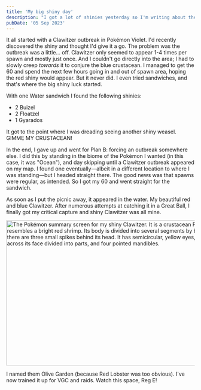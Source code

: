 ```yaml
---
title: 'My big shiny day'
description: "I got a lot of shinies yesterday so I'm writing about the experience."
pubDate: '05 Sep 2023'
---
```


It all started with a Clawitzer outbreak in Pokémon Violet. I'd recently discovered the shiny and thought I'd give it a go. The problem was the outbreak was a little... off. Clawitzer only seemed to appear 1-4 times per spawn and mostly just once. And I couldn't go directly into the area; I had to slowly creep _towards_ it to conjure the blue crustacean. I managed to get the 60 and spend the next few hours going in and out of spawn area, hoping the red shiny would appear. But it never did. I even tried sandwiches, and that's where the big shiny luck started.

With one Water sandwich I found the following shinies:

* 2 Buizel
* 2 Floatzel
* 1 Gyarados

It got to the point where I was dreading seeing another shiny weasel. GIMME MY CRUSTACEAN!

In the end, I gave up and went for Plan B: forcing an outbreak somewhere else. I did this by standing in the biome of the Pokémon I wanted (in this case, it was "Ocean"), and day skipping until a Clawitzer outbreak appeared on my map. I found one eventually—albeit in a different location to where I was standing—but I headed straight there. The good news was that spawns were regular, as intended. So I got my 60 and went straight for the sandwich.

As soon as I put the picnic away, it appeared in the water. My beautiful red and blue Clawitzer. After numerous attempts at catching it in a Great Ball, I finally got my critical capture and shiny Clawitzer was all mine.

<div class="img-center"><img src="/images/shiny-clawitzer.jpg" width="620px" height="388px" alt="The Pokémon summary screen for my shiny Clawitzer. It is a crustacean Pokémon that resembles a bright red shrimp. Its body is divided into several segments by black ridges and there are three small spikes behind its head. It has semicircular, yellow eyes, a black stripe across its face divided into parts, and four pointed mandibles."/></div>

I named them Olive Garden (because Red Lobster was too obvious). I've now trained it up for VGC and raids. Watch this space, Reg E!